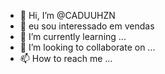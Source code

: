 - 👋 Hi, I’m @CADUUHZN
- 👀 eu sou interessado em vendas 
- 🌱 I’m currently learning ...
- 💞️ I’m looking to collaborate on ...
- 📫 How to reach me ...

<!---
CADUUHZN/CADUUHZN is a ✨ special ✨ repository because its `README.md` (this file) appears on your GitHub profile.
You can click the Preview link to take a look at your changes.
--->

